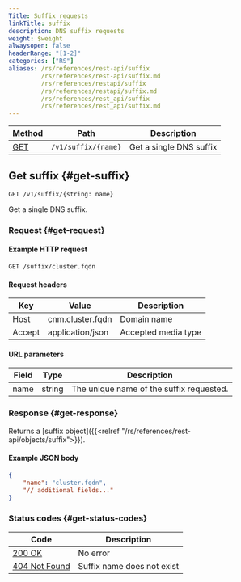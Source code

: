 ```yaml
---
Title: Suffix requests
linkTitle: suffix
description: DNS suffix requests
weight: $weight
alwaysopen: false
headerRange: "[1-2]"
categories: ["RS"]
aliases: /rs/references/rest-api/suffix
         /rs/references/rest-api/suffix.md
         /rs/references/restapi/suffix
         /rs/references/restapi/suffix.md
         /rs/references/rest_api/suffix
         /rs/references/rest_api/suffix.md
---
```


| Method | Path | Description |
|--------|------|-------------|
| [GET](#get-suffix) | `/v1/suffix/{name}` | Get a single DNS suffix |

## Get suffix {#get-suffix}

	GET /v1/suffix/{string: name}

Get a single DNS suffix.

### Request {#get-request} 

#### Example HTTP request

	GET /suffix/cluster.fqdn 


#### Request headers

| Key | Value | Description |
|-----|-------|-------------|
| Host | cnm.cluster.fqdn | Domain name |
| Accept | application/json | Accepted media type |


#### URL parameters

| Field | Type | Description |
|-------|------|-------------|
| name | string | The unique name of the suffix requested. |

### Response {#get-response} 

Returns a [suffix object]({{<relref "/rs/references/rest-api/objects/suffix">}}).

#### Example JSON body

```json
{
    "name": "cluster.fqdn",
    "// additional fields..."
}
```

### Status codes {#get-status-codes} 

| Code | Description |
|------|-------------|
| [200 OK](http://www.w3.org/Protocols/rfc2616/rfc2616-sec10.html#sec10.2.1) | No error |
| [404 Not Found](http://www.w3.org/Protocols/rfc2616/rfc2616-sec10.html#sec10.4.5) | Suffix name does not exist |
